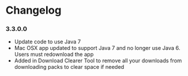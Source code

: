 Changelog
====================================

### 3.3.0.0

- Update code to use Java 7
- Mac OSX app updated to support Java 7 and no longer use Java 6. Users must redownload the app
- Added in Download Clearer Tool to remove all your downloads from downloading packs to clear space if needed